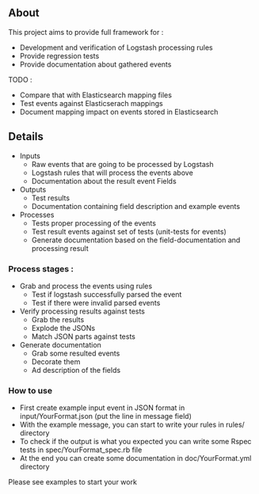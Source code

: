 About
-----
This project aims to provide full framework for :
* Development and verification of Logstash processing rules
* Provide regression tests
* Provide documentation about gathered events

TODO :
* Compare that with Elasticsearch mapping files
* Test events against Elasticserach mappings
* Document mapping impact on events stored in Elasticsearch


Details
-------

* Inputs
  * Raw events that are going to be processed by Logstash
  * Logstash rules that will process the events above
  * Documentation about the result event Fields
* Outputs
  * Test results
  * Documentation containing field description and example events
* Processes
  * Tests proper processing of the events
  * Test result events against set of tests (unit-tests for events)
  * Generate documentation based on the field-documentation and processing result


### Process stages :
* Grab and process the events using rules
  * Test if logstash successfully parsed the event
  * Test if there were invalid parsed events
* Verify processing results against tests
  * Grab the results
  * Explode the JSONs
  * Match JSON parts against tests
* Generate documentation
  * Grab some resulted events
  * Decorate them
  * Ad description of the fields

### How to use
* First create example input event in JSON format in input/YourFormat.json (put the line in message field)
* With the example message, you can start to write your rules in rules/ directory
* To check if the output is what you expected you can write some Rspec tests in spec/YourFormat_spec.rb file
* At the end you can create some documentation in doc/YourFormat.yml directory

Please see examples to start your work
